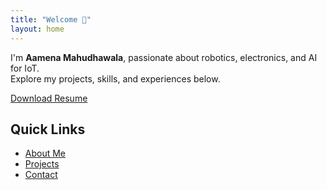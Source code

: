 ```yaml
---
title: "Welcome 👋"
layout: home
---
```


I'm **Aamena Mahudhawala**, passionate about robotics, electronics, and AI for IoT.  
Explore my projects, skills, and experiences below.

[Download Resume](assets/Aamena_Mahudhawala_Resume.pdf)

## Quick Links
- [About Me](about.md)
- [Projects](projects/index.md)
- [Contact](contact.md)
